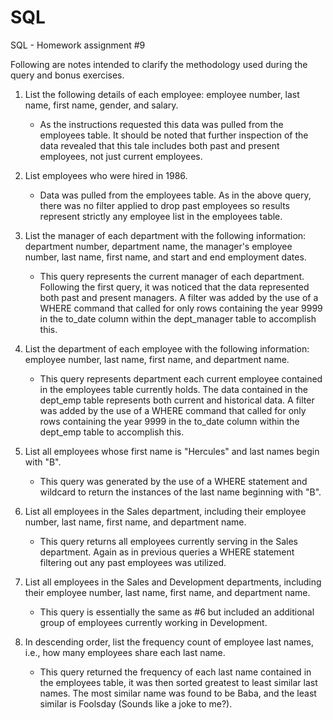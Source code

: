 # SQL
SQL - Homework assignment #9

Following are notes intended to clarify the methodology used during the query and bonus exercises.
1.  List the following details of each employee: employee number, last name, first name, gender, and salary.
    - As the instructions requested this data was pulled from the employees table.  It should be noted that further inspection of the data       revealed that this tale includes both past and present employees, not just current employees.
  
2.  List employees who were hired in 1986.
    - Data was pulled from the employees table.  As in the above query, there was no filter applied to drop past employees so results             represent strictly any employee list in the employees table.
   
3.  List the manager of each department with the following information: department number, department name, the manager's employee number,     last name, first name, and start and end employment dates.
    - This query represents the current manager of each department.  Following the first query, it was noticed that the data represented         both past and present managers.  A filter was added by the use of a WHERE command that called for only rows containing the year 9999       in the to_date column within the dept_manager table to accomplish this.
    
4.  List the department of each employee with the following information: employee number, last name, first name, and department name.
    - This query represents department each current employee contained in the employees table currently holds.  The data contained in the         dept_emp table represents both current and historical data.  A filter was added by the use of a WHERE command that called for only         rows containing the year 9999 in the to_date column within the dept_emp table to accomplish this.
  
5.  List all employees whose first name is "Hercules" and last names begin with "B".
    - This query was generated by the use of a WHERE statement and wildcard to return the instances of the last name beginning with "B".
    
6.  List all employees in the Sales department, including their employee number, last name, first name, and department name.
    - This query returns all employees currently serving in the Sales department.  Again as in previous queries a WHERE statement filtering       out any past employees was utilized.
    
7.  List all employees in the Sales and Development departments, including their employee number, last name, first name, and department name.
    - This query is essentially the same as #6 but included an additional group of employees currently working in Development.
    
8.  In descending order, list the frequency count of employee last names, i.e., how many employees share each last name.
    - This query returned the frequency of each last name contained in the employees table, it was then sorted greatest to least similar         last names.  The most similar name was found to be Baba, and the least similar is Foolsday (Sounds like a joke to me?).
